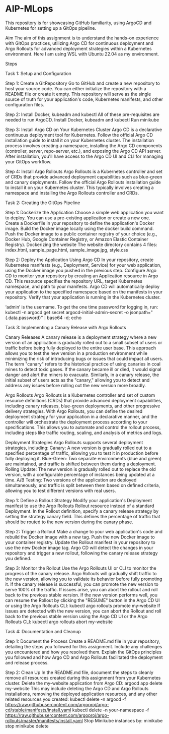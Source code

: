 # AIP-MLops
This repository is for showcasing GitHub familiarity, using ArgoCD and Kubernetes for setting up a GitOps pipeline.

Aim
The aim of this assignment is to understand the hands-on experience with GitOps practices, utilizing Argo CD for continuous deployment and Argo Rollouts for advanced deployment strategies within a Kubernetes environment. 
Here I am using WSL with Ubuntu 22.04 as my environment.

Steps

Task 1: Setup and Configuration

Step 1: Create a GitRepository
Go to GitHub and create a new repository to host your source code.
You can either initialize the repository with a README file or create it empty.
This repository will serve as the single source of truth for your application's code, Kubernetes manifests, and other configuration files.

Step 2: Install Docker, kubeadm and kubectl
All of these pre-requisites are needed to run ArgoCD.
Install Docker, kubeadm and kubectl
Run minikube

Step 3: Install Argo CD on Your Kubernetes Cluster
Argo CD is a declarative continuous deployment tool for Kubernetes.
Follow the official Argo CD installation guide to install it on your Kubernetes cluster.
The installation process involves creating a namespace, installing the Argo CD components (controller, server, repo-server, etc.), and exposing the Argo CD API server.
After installation, you'll have access to the Argo CD UI and CLI for managing your GitOps workflow.

Step 4: Install Argo Rollouts
Argo Rollouts is a Kubernetes controller and set of CRDs that provide advanced deployment capabilities such as blue-green and canary deployments.
Follow the official Argo Rollouts installation guide to install it on your Kubernetes cluster.
This typically involves creating a namespace and installing the Argo Rollouts controller and CRDs.



Task 2: Creating the GitOps Pipeline

Step 1: Dockerize the Application
Choose a simple web application you want to deploy. You can use a pre-existing application or create a new one.
Create a Dockerfile in your repository to define the application's Docker image.
Build the Docker image locally using the docker build command.
Push the Docker image to a public container registry of your choice (e.g., Docker Hub, Google Container Registry, or Amazon Elastic Container Registry).
Dockerizing the website
The website directory contains 4 files: index.html, sample_page.html, sample_image.jpg, style.css

Step 2: Deploy the Application Using Argo CD
In your repository, create Kubernetes manifests (e.g., Deployment, Service) for your web application, using the Docker image you pushed in the previous step.
Configure Argo CD to monitor your repository by creating an Application resource in Argo CD. This resource specifies the repository URL, target Kubernetes namespace, and path to your manifests.
Argo CD will automatically deploy your application to the specified namespace based on the manifests in your repository.
Verify that your application is running in the Kubernetes cluster.

‘admin’ is the username. To get the one time password for logging in, run:
kubectl -n argocd get secret argocd-initial-admin-secret -o jsonpath="{.data.password}" | base64 -d; echo



Task 3: Implementing a Canary Release with Argo Rollouts

Canary Releases
A canary release is a deployment strategy where a new version of an application is gradually rolled out to a small subset of users or traffic before being fully deployed to the entire user base. This approach allows you to test the new version in a production environment while minimizing the risk of introducing bugs or issues that could impact all users.
The term "canary" refers to the historical practice of using canaries in coal mines to detect toxic gases. If the canary became ill or died, it would signal danger and alert the miners to evacuate. Similarly, in a canary release, the initial subset of users acts as the "canary," allowing you to detect and address any issues before rolling out the new version more broadly.

Argo Rollouts
Argo Rollouts is a Kubernetes controller and set of custom resource definitions (CRDs) that provide advanced deployment capabilities, including canary releases, blue-green deployments, and other progressive delivery strategies.
With Argo Rollouts, you can define the desired deployment strategy for your application in a declarative manner, and the controller will orchestrate the deployment process according to your specifications. This allows you to automate and control the rollout process, including steps like traffic routing, scaling, and analysis of metrics and logs.

Deployment Strategies
Argo Rollouts supports several deployment strategies, including:
Canary: A new version is gradually rolled out to a specified percentage of traffic, allowing you to test it in production before fully deploying it.
Blue-Green: Two separate environments (blue and green) are maintained, and traffic is shifted between them during a deployment.
Rolling Update: The new version is gradually rolled out to replace the old version, with a configurable percentage of instances being updated at a time.
A/B Testing: Two versions of the application are deployed simultaneously, and traffic is split between them based on defined criteria, allowing you to test different versions with real users.


Step 1: Define a Rollout Strategy
Modify your application's Deployment manifest to use the Argo Rollouts Rollout resource instead of a standard Deployment.
In the Rollout definition, specify a canary release strategy by setting the strategy.canary field. This defines the percentage of traffic that should be routed to the new version during the canary phase.

Step 2: Trigger a Rollout
Make a change to your web application's code and rebuild the Docker image with a new tag.
Push the new Docker image to your container registry.
Update the Rollout manifest in your repository to use the new Docker image tag.
Argo CD will detect the changes in your repository and trigger a new rollout, following the canary release strategy you defined.

Step 3: Monitor the Rollout
Use the Argo Rollouts UI or CLI to monitor the progress of the canary release.
Argo Rollouts will gradually shift traffic to the new version, allowing you to validate its behavior before fully promoting it.
If the canary release is successful, you can promote the new version to serve 100% of the traffic. If issues arise, you can abort the rollout and roll back to the previous stable version.
If the new version performs well, you can resume the Rollout by clicking the "RESUME" button in the Argo CD UI or using the Argo Rollouts CLI: kubectl argo rollouts promote my-website
If issues are detected with the new version, you can abort the Rollout and roll back to the previous stable version using the Argo CD UI or the Argo Rollouts CLI: kubectl argo rollouts abort my-website



Task 4: Documentation and Cleanup

Step 1: Document the Process
Create a README.md file in your repository, detailing the steps you followed for this assignment.
Include any challenges you encountered and how you resolved them.
Explain the GitOps principles you followed and how Argo CD and Argo Rollouts facilitated the deployment and release process.

Step 2: Clean Up
In the README.md file, document the steps to cleanly remove all resources created during this assignment from your Kubernetes cluster. 
Delete the my-website application from Argo CD: argocd app delete my-website
This may include deleting the Argo CD and Argo Rollouts installations, removing the deployed application resources, and any other related resources you created: 
kubectl delete -n argocd -f https://raw.githubusercontent.com/argoproj/argo-cd/stable/manifests/install.yaml
kubectl delete -n your-namespace -f https://raw.githubusercontent.com/argoproj/argo-rollouts/master/manifests/install.yaml
Stop Minikube instances by:
minikube stop 
minikube delete
